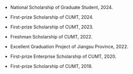 - National Scholarship of Graduate Student, 2024.

- First-prize Scholarship of CUMT, 2024.

- First-prize Scholarship of CUMT, 2023.

- Freshman Scholarship of CUMT, 2022.

- Excellent Graduation Project of Jiangsu Province, 2022.

- First-prize Enterprise Scholarship of CUMT, 2020.

- First-prize Scholarship of CUMT, 2019.